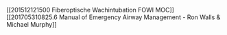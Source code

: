 [[201512121500 Fiberoptische Wachintubation FOWI MOC]]
[[201705310825.6 Manual of Emergency Airway Management - Ron Walls & Michael Murphy]]